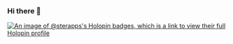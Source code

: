 ### Hi there 👋

[![An image of @sterapps's Holopin badges, which is a link to view their full Holopin profile](https://holopin.me/sterapps)](https://holopin.io/@sterapps)

<!--
**sterapps/sterapps** is a ✨ _special_ ✨ repository because its `README.md` (this file) appears on your GitHub profile.

Here are some ideas to get you started:

- 🔭 I’m currently working on ...
- 🌱 I’m currently learning ...
- 👯 I’m looking to collaborate on ...
- 🤔 I’m looking for help with ...
- 💬 Ask me about ...
- 📫 How to reach me: ...
- 😄 Pronouns: ...
- ⚡ Fun fact: ...
-->
